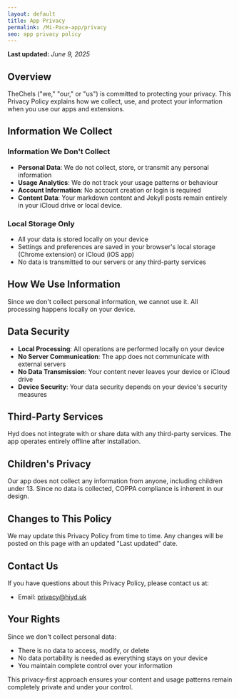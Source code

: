 ```yaml
---
layout: default
title: App Privacy
permalink: /Mi-Pace-app/privacy
seo: app privacy policy
---
```


**Last updated:** _June 9, 2025_

## Overview

TheChels ("we," "our," or "us") is committed to protecting your privacy. This Privacy Policy explains how we collect, use, and protect your information when you use our apps and extensions.

## Information We Collect

### Information We Don't Collect

- **Personal Data**: We do not collect, store, or transmit any personal information
- **Usage Analytics**: We do not track your usage patterns or behaviour
- **Account Information**: No account creation or login is required
- **Content Data**: Your markdown content and Jekyll posts remain entirely in your iCloud drive or local device.

### Local Storage Only

- All your data is stored locally on your device
- Settings and preferences are saved in your browser's local storage (Chrome extension) or iCloud (iOS app)
- No data is transmitted to our servers or any third-party services

## How We Use Information

Since we don't collect personal information, we cannot use it. All processing happens locally on your device.

## Data Security

- **Local Processing**: All operations are performed locally on your device
- **No Server Communication**: The app does not communicate with external servers
- **No Data Transmission**: Your content never leaves your device or iCloud drive
- **Device Security**: Your data security depends on your device's security measures

## Third-Party Services

Hyd does not integrate with or share data with any third-party services. The app operates entirely offline after installation.

## Children's Privacy

Our app does not collect any information from anyone, including children under 13. Since no data is collected, COPPA compliance is inherent in our design.

## Changes to This Policy

We may update this Privacy Policy from time to time. Any changes will be posted on this page with an updated "Last updated" date.

## Contact Us

If you have questions about this Privacy Policy, please contact us at:

- Email: <privacy@hiyd.uk>

## Your Rights

Since we don't collect personal data:

- There is no data to access, modify, or delete
- No data portability is needed as everything stays on your device
- You maintain complete control over your information

This privacy-first approach ensures your content and usage patterns remain completely private and under your control.
